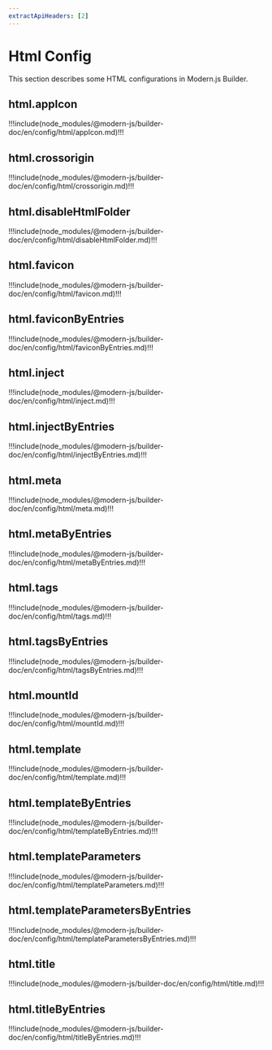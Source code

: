 ```yaml
---
extractApiHeaders: [2]
---
```


# Html Config

This section describes some HTML configurations in Modern.js Builder.

## html.appIcon

!!!include(node_modules/@modern-js/builder-doc/en/config/html/appIcon.md)!!!

## html.crossorigin

!!!include(node_modules/@modern-js/builder-doc/en/config/html/crossorigin.md)!!!

## html.disableHtmlFolder

!!!include(node_modules/@modern-js/builder-doc/en/config/html/disableHtmlFolder.md)!!!

## html.favicon

!!!include(node_modules/@modern-js/builder-doc/en/config/html/favicon.md)!!!

## html.faviconByEntries

!!!include(node_modules/@modern-js/builder-doc/en/config/html/faviconByEntries.md)!!!

## html.inject

!!!include(node_modules/@modern-js/builder-doc/en/config/html/inject.md)!!!

## html.injectByEntries

!!!include(node_modules/@modern-js/builder-doc/en/config/html/injectByEntries.md)!!!

## html.meta

!!!include(node_modules/@modern-js/builder-doc/en/config/html/meta.md)!!!

## html.metaByEntries

!!!include(node_modules/@modern-js/builder-doc/en/config/html/metaByEntries.md)!!!

## html.tags

!!!include(node_modules/@modern-js/builder-doc/en/config/html/tags.md)!!!

## html.tagsByEntries

!!!include(node_modules/@modern-js/builder-doc/en/config/html/tagsByEntries.md)!!!

## html.mountId

!!!include(node_modules/@modern-js/builder-doc/en/config/html/mountId.md)!!!

## html.template

!!!include(node_modules/@modern-js/builder-doc/en/config/html/template.md)!!!

## html.templateByEntries

!!!include(node_modules/@modern-js/builder-doc/en/config/html/templateByEntries.md)!!!

## html.templateParameters

!!!include(node_modules/@modern-js/builder-doc/en/config/html/templateParameters.md)!!!

## html.templateParametersByEntries

!!!include(node_modules/@modern-js/builder-doc/en/config/html/templateParametersByEntries.md)!!!

## html.title

!!!include(node_modules/@modern-js/builder-doc/en/config/html/title.md)!!!

## html.titleByEntries

!!!include(node_modules/@modern-js/builder-doc/en/config/html/titleByEntries.md)!!!
